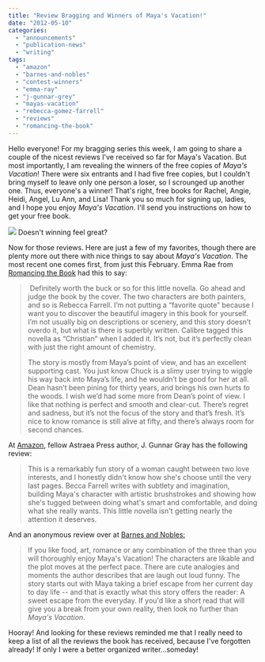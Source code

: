 ```yaml
---
title: "Review Bragging and Winners of Maya's Vacation!"
date: "2012-05-10"
categories:
  - "announcements"
  - "publication-news"
  - "writing"
tags:
  - "amazon"
  - "barnes-and-nobles"
  - "contest-winners"
  - "emma-ray"
  - "j-gunnar-grey"
  - "mayas-vacation"
  - "rebecca-gomez-farrell"
  - "reviews"
  - "romancing-the-book"
---
```


Hello everyone! For my bragging series this week, I am going to share a couple of the nicest reviews I've received so far for Maya's Vacation. But most importantly, I am revealing the winners of the free copies of _Maya's Vacation_! There were six entrants and I had five free copies, but I couldn't bring myself to leave only one person a loser, so I scrounged up another one. Thus, everyone's a winner! That's right, free books for Rachel, Angie, Heidi, Angel, Lu Ann, and Lisa! Thank you so much for signing up, ladies, and I hope you enjoy _Maya's Vacation_. I'll send you instructions on how to get your free book.

![](images/Charleston003.JPG) Doesn't winning feel great?

Now for those reviews. Here are just a few of my favorites, though there are plenty more out there with nice things to say about _Maya's Vacation_. The most recent one comes first, from just this February. Emma Rae from [Romancing the Book](http://romancing-the-book.com/2012/02/review-mayas-vacation-by-rebecca-farrell.html "Romancing the Book review") had this to say:

>  Definitely worth the buck or so for this little novella. Go ahead and judge the book by the cover. The two characters are both painters, and so is Rebecca Farrell. I’m not putting a “favorite quote” because I want you to discover the beautiful imagery in this book for yourself. I’m not usually big on descriptions or scenery, and this story doesn’t overdo it, but what is there is superbly written. Calibre tagged this novella as “Christian” when I added it. It’s not, but it’s perfectly clean with just the right amount of chemistry.
>
> The story is mostly from Maya’s point of view, and has an excellent supporting cast. You just know Chuck is a slimy user trying to wiggle his way back into Maya’s life, and he wouldn’t be good for her at all. Dean hasn’t been pining for thirty years, and brings his own hurts to the woods. I wish we’d had some more from Dean’s point of view. I like that nothing is perfect and smooth and clear-cut. There’s regret and sadness, but it’s not the focus of the story and that’s fresh. It’s nice to know romance is still alive at fifty, and there’s always room for second chances.

At [Amazon](http://www.amazon.com/review/R1R8D0URG00G8E/ref=cm_cr_pr_viewpnt#R1R8D0URG00G8E "Amazon Review"), fellow Astraea Press author, J. Gunnar Gray has the following review:

> This is a remarkably fun story of a woman caught between two love interests, and I honestly didn't know how she's choose until the very last pages. Becca Farrell writes with subtlety and imagination, building Maya's character with artistic brushstrokes and showing how she's tugged between doing what's smart and comfortable, and doing what she really wants. This little novella isn't getting nearly the attention it deserves.

And an anonymous review over at [Barnes and Nobles:](http://www.barnesandnoble.com/w/mayas-vacation-rebecca-gomez-farrell/1101340261 "Reviews Barnes and Nobles")

> If you like food, art, romance or any combination of the three than you will thoroughly enjoy Maya's Vacation! The characters are likable and the plot moves at the perfect pace. There are cute analogies and moments the author describes that are laugh out loud funny. The story starts out with Maya taking a brief escape from her current day to day life -- and that is exactly what this story offers the reader: A sweet escape from the everyday. If you'd like a short read that will give you a break from your own reality, then look no further than _Maya's Vacation_.

Hooray! And looking for these reviews reminded me that I really need to keep a list of all the reviews the book has received, because I've forgotten already! If only I were a better organized writer...someday!
